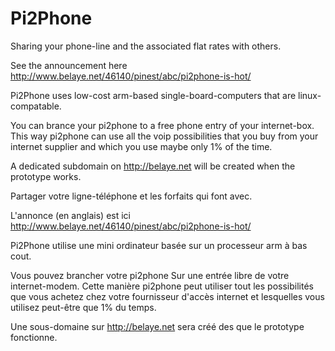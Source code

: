 Pi2Phone
========

Sharing your phone-line and the associated flat rates with others.

See the announcement here http://www.belaye.net/46140/pinest/abc/pi2phone-is-hot/

Pi2Phone uses low-cost arm-based single-board-computers that are linux-compatable.

You can brance your pi2phone to a free phone entry of your internet-box. This way pi2phone can use all the voip possibilities that you buy from your internet supplier and which you use maybe only 1% of the time.

A dedicated subdomain on http://belaye.net will be created when the prototype works.


Partager votre ligne-téléphone et les forfaits qui font avec.

L'annonce (en anglais) est ici http://www.belaye.net/46140/pinest/abc/pi2phone-is-hot/

Pi2Phone utilise une mini ordinateur basée sur un processeur arm à bas cout.

Vous pouvez brancher votre pi2phone Sur une entrée libre de votre internet-modem. Cette manière pi2phone peut utiliser tout les possibilités que vous achetez chez votre fournisseur d'accès internet et lesquelles vous utilisez peut-être que 1% du temps.

Une sous-domaine sur http://belaye.net sera créé des que le prototype fonctionne.
